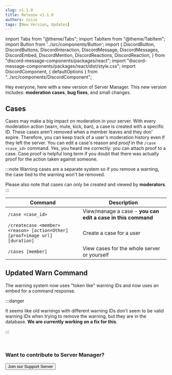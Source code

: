 ```yaml
---
slug: v1.1.0
title: Release v1.1.0
authors: nziie
tags: [New Version, Updates]
---
```

import Tabs from "@theme/Tabs";
import TabItem from "@theme/TabItem";
import Button from '../src/components/Button';
import { DiscordButton, DiscordButtons, DiscordInteraction, DiscordMessage, DiscordMessages, DiscordEmbed, DiscordMention, DiscordReactions, DiscordReaction, } from "discord-message-components/packages/react"; import "discord-message-components/packages/react/dist/style.css"; import DiscordComponent, { defaultOptions } from "../src/components/DiscordComponent";

Hey everyone, here with a new version of Server Manager. This new version includes: **moderation cases**, **bug fixes**, and small changes.

## Cases
Cases may make a big impact on moderation in your server. With every moderation action (warn, mute, kick, ban), a case is created with a specific ID. These cases aren't removed when a member leaves and they don' expire. Therefore, you can keep track of a user's moderation history even if they left the server. You can edit a case's reason and <em>proof</em> in the `/case <case_id>` command. Yes, you heard me correctly: you can attach proof to a case. Case proof is helpful long term if you doubt that there was actually proof for the action taken against someone.

:::note
Warning cases are a separate system so if you remove a warning, the case tied to the warning won't be removed.

Please also note that cases can only be created and viewed by **moderators**.
:::

| Command | Description | 
| ----------------------- | ----------- |
| <code>/case &lt;case_id&gt;</code> | View/manage a case - **you can edit a case in this command** |
| <code>/createcase &lt;member&gt; &lt;reason&gt; [action=Other] [proof=image url] [duration]</code> | Create a case for a user |
| <code>/cases [member]</code> | View cases for the whole server or yourself |

## Updated Warn Command
The warning system now uses "token like" warning IDs and now uses an embed for a command response.

:::danger

It seems like old warnings with different warning IDs don't seem to be valid warning IDs when trying to remove the warning, but they are in the database. **We are currently working on a fix for this**.

:::

<br/>
<h3>Want to contribute to Server Manager?</h3>

<div className="pyc-hero__actions">
  <Button link="https://discord.gg/6bCKvP24kb">Join our Support Server</Button>
</div>
